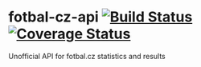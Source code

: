 # fotbal-cz-api [![Build Status](https://travis-ci.org/mikealdo/fotbal-cz-api.svg?branch=master)](https://travis-ci.org/mikealdo/fotbal-cz-api) [![Coverage Status](http://img.shields.io/coveralls/mikealdo/fotbal-cz-api/master.svg)](https://coveralls.io/r/mikealdo/fotbal-cz-api)



Unofficial API for fotbal.cz statistics and results